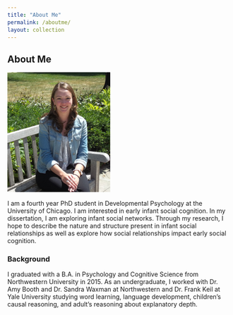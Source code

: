 ```yaml
---
title: "About Me"
permalink: /aboutme/
layout: collection
---
```

## About Me 

![test](nicoleburke.png)


I am a fourth year PhD student in Developmental Psychology at the University of Chicago. I am interested in early infant social cognition. In my dissertation, I am exploring infant social networks. Through my research, I hope to describe the nature and structure present in infant social relationships as well as explore how social relationships impact early social cognition. 




### Background 

I graduated with a B.A. in Psychology and Cognitive Science from Northwestern University in 2015. As an undergraduate, I worked with Dr. Amy Booth and Dr. Sandra Waxman at Northwestern and Dr. Frank Keil at Yale University studying word learning, language development, children’s causal reasoning, and adult’s reasoning about explanatory depth.




